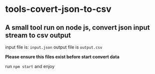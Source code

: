 # tools-covert-json-to-csv
## A small tool run on node js, convert json input stream to csv output

input file is: `input.json`
output file is `output.csv`

**Please ensure this files exist before start convert data**

run `npm start` and enjoy
